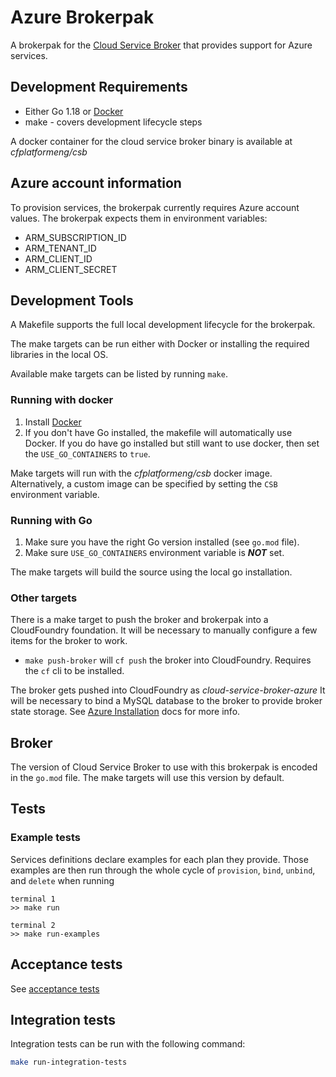 # Azure Brokerpak

A brokerpak for the [Cloud Service Broker](https://github.com/pivotal/cloud-service-broker) that provides support for Azure services.

## Development Requirements

* Either Go 1.18 or [Docker](https://docs.docker.com/get-docker/)
* make - covers development lifecycle steps

A docker container for the cloud service broker binary is available at *cfplatformeng/csb*

## Azure account information

To provision services, the brokerpak currently requires Azure account values. The brokerpak expects them in environment variables:

* ARM_SUBSCRIPTION_ID
* ARM_TENANT_ID
* ARM_CLIENT_ID
* ARM_CLIENT_SECRET

## Development Tools

A Makefile supports the full local development lifecycle for the brokerpak.

The make targets can be run either with Docker or installing the required libraries in the local OS.

Available make targets can be listed by running `make`.

### Running with docker

1. Install [Docker](https://docs.docker.com/get-docker/)
2. If you don't have Go installed, the makefile will automatically use Docker. If you do have go installed but still want to use docker, then set the `USE_GO_CONTAINERS` to `true`.

Make targets will run with the *cfplatformeng/csb* docker image. Alternatively, a custom image can be specified by setting the `CSB` environment variable.

### Running with Go

1. Make sure you have the right Go version installed (see `go.mod` file).
2. Make sure `USE_GO_CONTAINERS` environment variable is ***NOT*** set.

The make targets will build the source using the local go installation.

### Other targets

There is a make target to push the broker and brokerpak into a CloudFoundry foundation. It will be necessary to manually configure a few items for the broker to work.

- `make push-broker` will `cf push` the broker into CloudFoundry. Requires the `cf` cli to be installed.

The broker gets pushed into CloudFoundry as *cloud-service-broker-azure*  It will be necessary to bind a MySQL database to the broker to provide broker state storage. See [Azure Installation](./docs/azure-installation.md) docs for more info.

## Broker
The version of Cloud Service Broker to use with this brokerpak is encoded in the `go.mod` file.
The make targets will use this version by default.

## Tests

### Example tests

Services definitions declare examples for each plan they provide. Those examples are then run through the whole cycle of `provision`, `bind`, `unbind`, and `delete` when running

```
terminal 1
>> make run

terminal 2
>> make run-examples
```

## Acceptance tests

See [acceptance tests](acceptance-tests/README.md)

## Integration tests

Integration tests can be run with the following command:

```bash
make run-integration-tests
```

